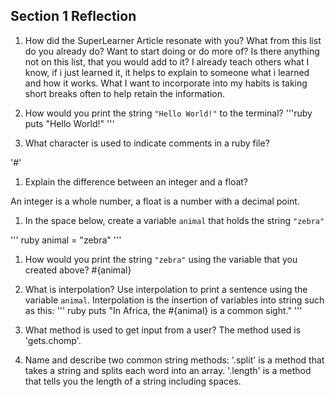 ## Section 1 Reflection

1. How did the SuperLearner Article resonate with you? What from this list do you already do? Want to start doing or do more of? Is there anything not on this list, that you would add to it?
I already teach others what I know, if i just learned it, it helps to explain to someone what i learned and how it works.
What I want to incorporate into my habits is taking short breaks often to help retain the information.

1. How would you print the string `"Hello World!"` to the terminal?
'''ruby
puts "Hello World!"
'''

1. What character is used to indicate comments in a ruby file?

'#'

1. Explain the difference between an integer and a float?

An integer is a whole number, a float is a number with a decimal point.

1. In the space below, create a variable `animal` that holds the string `"zebra"`

''' ruby
animal = "zebra"
'''

1. How would you print the string `"zebra"` using the variable that you created above?
#{animal}
1. What is interpolation? Use interpolation to print a sentence using the variable `animal`.
Interpolation is the insertion of variables into string such as this:
''' ruby
puts "In Africa, the #{animal} is a common sight."
'''

1. What method is used to get input from a user?
The method used is 'gets.chomp'.

1. Name and describe two common string methods:
'.split' is a method that takes a string and splits each word into an array. 
'.length' is a method that tells you the length of a string including spaces. 
